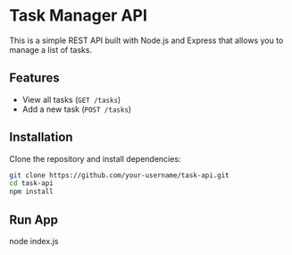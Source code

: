 # Task Manager API

This is a simple REST API built with Node.js and Express that allows you to manage a list of tasks.

## Features

- View all tasks (`GET /tasks`)
- Add a new task (`POST /tasks`)

## Installation

Clone the repository and install dependencies:

```bash
git clone https://github.com/your-username/task-api.git
cd task-api
npm install
```
## Run App
node index.js
